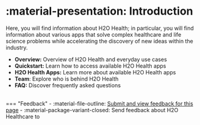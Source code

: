 # :material-presentation: Introduction

Here, you will find information about H2O Health; in particular,  you will find information about various apps that solve complex healthcare and life science problems while accelerating the discovery of new ideas within the industry. 


- **Overview:** Overview of H2O Health and everyday use cases
- **Quickstart:** Learn how to access available H2O Health apps
- **H2O Health Apps:** Learn more about available H2O Health apps
- **Team**: Explore who is behind H2O Health 
- **FAQ:** Discover frequently asked questions


<br>
=== "Feedback"
    - :material-file-outline: <a href="" target="_blank">Submit and view feedback for this page</a>
    - :material-package-variant-closed: Send feedback about H2O Healthcare to <niki.athanasiadou@h2o.ai>